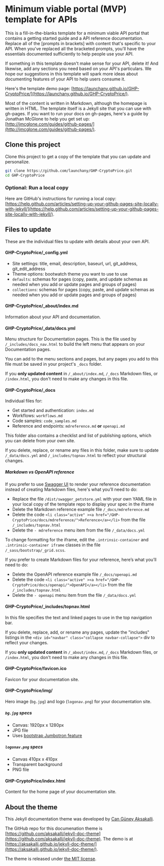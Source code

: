 # Minimum viable portal (MVP) template for APIs

This is a fill-in-the-blanks template for a minimum viable API portal that contains a getting started guide and a API reference documentation. Replace all of the [prompts in brackets] with content that's specific to your API. When you've replaced all the bracketed prompts, you'll have the essentials documented sufficiently to help people use your API.

If something in this template doesn't make sense for your API, delete it! And likewise, add any sections you need based on your API's particulars. We hope our suggestions in this template will spark more ideas about documenting features of your API to help users consume it.

Here's the template demo page: [https://launchany.github.io/GHP-CryptoPrice/](https://launchany.github.io/GHP-CryptoPrice/).

Most of the content is written in Markdown, although the homepage is written in HTML. The template itself is a Jekyll site that you can use with gh-pages. If you want to run your docs on gh-pages, here's a guide by Jonathan McGlone to help you get set up: [http://jmcglone.com/guides/github-pages/](http://jmcglone.com/guides/github-pages/).

## Clone this project

Clone this project to get a copy of the template that you can update and personalize.

```bash
git clone https://github.com/launchany/GHP-CryptoPrice.git
cd GHP-CryptoPrice
```

### Optional: Run a local copy

Here are GitHub's instructions for running a local copy: [https://help.github.com/articles/setting-up-your-github-pages-site-locally-with-jekyll/](https://help.github.com/articles/setting-up-your-github-pages-site-locally-with-jekyll/).

## Files to update

These are the individual files to update with details about your own API.

#### GHP-CryptoPrice/_config.yml

* Site settings: title, email, description, baseurl, url, git_address, git_edit_address
* Theme options: bootwatch theme you want to use to use
* `defaults`: schemas for pages (copy, paste, and update schemas as needed when you add or update pages and groups of pages)
* `collections`: schemas for pages (copy, paste, and update schemas as needed when you add or update pages and groups of pages)

#### GHP-CryptoPrice/_about/index.md

Information about your API and documentation.

#### GHP-CryptoPrice/_data/docs.yml

Menu structure for Documentation pages. This is the file used by `/_includes/docs_nav.html` to build the left menu that appears on your Documentation pages.

You can add to the menu sections and pages, but any pages you add to this file must be saved in your project's `_docs` folder.

If you **only updated content** in `/_about/index.md`, `/_docs` Markdown files, or `/index.html`, you don't need to make any changes in this file.

#### GHP-CryptoPrice/_docs

Individual files for:
* Get started and authentication: `index.md`
* Workflows: `workflows.md`
* Code samples: `code_samples.md`
* Reference and endpoints: `mdreference.md` **or** `openapi.md`

This folder also contains a checklist and list of publishing options, which you can delete from your own site.

If you delete, replace, or rename any files in this folder, make sure to update `/_data/docs.yml` and `/_includes/topnav.html` to reflect your structural changes.

##### Markdown vs OpenAPI reference

If you prefer to use [Swagger UI](https://github.com/swagger-api/swagger-ui) to render your reference documentation instead of creating Markdown files, here's what you’ll need to do:
* Replace the file `/dist/swagger_petstore.yml` with your own YAML file in your local copy of the template repo to display your spec in the iframe
* Delete the Markdown reference example file `/_docs/mdreference.md`
* Delete the code `<li class="active" ><a href="/GHP-CryptoPrice/docs/mdreference/">Reference</a></li>` from the file `/_includes/topnav.html`
* Delete the `- mdreference` menu item from the file `/_data/docs.yml`

To change formatting for the iframe, edit the `.intrinsic-container` and `.intrinsic-container iframe` classes in the file `/_sass/bootstrap/_grid.scss`.

If you prefer to create Markdown files for your reference, here’s what you’ll need to do:
* Delete the OpenAPI reference example file `/_docs/openapi.md`
* Delete the code `<li class="active" ><a href="/GHP-CryptoPrice/docs/openapi/">OpenAPI</a></li>` from the file `/_includes/topnav.html`
* Delete the `- openapi` menu item from the file `/_data/docs.yml`

#### GHP-CryptoPrice/_includes/topnav.html

In this file specifies the text and linked pages to use in the top navigation bar.

If you delete, replace, add, or rename any pages, update the "includes" listings in the `<div id="navbar" class="collapse navbar-collapse">` div to reflect your changes.

If you **only updated content** in `/_about/index.md`, `/_docs` Markdown files, or `/index.html`, you don't need to make any changes in this file.

#### GHP-CryptoPrice/favicon.ico

Favicon for your documentation site.

#### GHP-CryptoPrice/img/

Hero image (`bg.jpg`) and logo (`logonav.png`) for your documentation site.

##### `bg.jpg` specs

* Canvas: 1920px x 1280px
* JPG file
* Uses [bootstrap Jumbotron feature](https://v4-alpha.getbootstrap.com/components/jumbotron/) 

##### `logonav.png` specs

* Canvas 410px x 410px
* Transparent background
* PNG file

#### GHP-CryptoPrice/index.html

Content for the home page of your documentation site.

## About the theme

This Jekyll documentation theme was developed by [Can Güney Aksakalli](https://aksakalli.github.io).

The GitHub repo for this documenation theme is [https://github.com/aksakalli/jekyll-doc-theme](https://github.com/aksakalli/jekyll-doc-theme). The demo is at [https://aksakalli.github.io/jekyll-doc-theme/](https://aksakalli.github.io/jekyll-doc-theme/).

The theme is released under [the MIT license](LICENSE).

